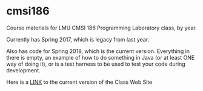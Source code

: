 # cmsi186
Course materials for LMU CMSI 186 Programming Laboratory class, by year.

Currently has Spring 2017, which is legacy from last year.

Also has code for Spring 2018, which is the current version.  Everything in there is empty, an example of how to do something in Java (or at least ONE way of doing it), or is a test harness to be used to test your code during development.

Here is a [LINK](https://bjohnson.lmu.build/cmsi186web/) to the current version of the Class Web Site

